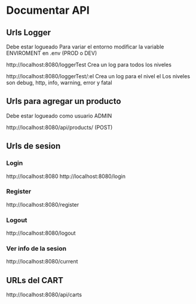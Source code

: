# Documentar API

## Urls Logger

Debe estar logueado
Para variar el entorno modificar la variable ENVIROMENT en .env (PROD o DEV)

http://localhost:8080/loggerTest
Crea un log para todos los niveles

http://localhost:8080/loggerTest/:el
Crea un log para el nivel el
Los niveles son debug, http, info, warning, error y fatal

## Urls para agregar un producto

Debe estar logueado como usuario ADMIN

http://localhost:8080/api/products/ (POST)


## Urls de sesion

### Login

http://localhost:8080
http://localhost:8080/login

### Register

http://localhost:8080/register

### Logout

http://localhost:8080/logout

### Ver info de la sesion

http://localhost:8080/current

## URLs del CART

http://localhost:8080/api/carts

